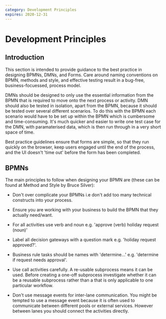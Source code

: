 ```yaml
---
category: Development Principles
expires: 2020-12-31
---
```


# Development Principles

## Introduction
This section is intended to provide guidance to the best practice in designing BPMNs, DMNs, and Forms. Care around naming conventions on BPMN, methods and style, and effective testing result in a bug-free, business-focuessed, process model.

DMNs should be designed to only use the essential information from the BPMN that is required to move onto the next process or activity. DMN should also be tested in isolation, apart from the BPMN, because it should be tested over several different scenarios. To do this with the BPMN each scenario would have to be set up within the BPMN which is cumbersome and time-consuming. It's much quicker and easier to write one test case for the DMN, with paramaterised data, which is then run through in a very short space of time.

Best practice guidelines ensure that forms are simple, so that they run quickly on the browser, keep users engaged until the end of the process, and the UI doesn't 'time out' before the form has been completed.    

## BPMNs

The main principles to follow when designing your BPMN are (these can be found at Method and Style by Bruce Silver):

* Don't over complicate your BPMNs i.e don't add too many technical constructs into your process.

* Ensure you are working with your business to build the BPMN that they actually need/want.

* For all activities use verb and noun e.g. 'approve (verb) holiday request (noun)'

* Label all decision gateways with a question mark e.g. 'holiday request approved?'.

* Business rule tasks should be names with 'determine...' e.g. 'determine if request needs approval'.

* Use call activities carefully. A re-usable subprocess means it can be used. Before creating a one-off subprocess investigate whether it can be a reusable subprocess rather than a that is only applicable to one particular workflow.

* Don't use message events for inter-lane communication. You might be tempted to use a message event because it is often used to communicate between different pools or external services. However between lanes you should connect the activities directly.  
